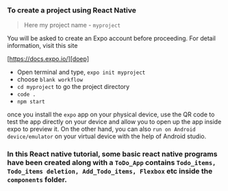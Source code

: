 ### To create a project using React Native

> Here my project name - `myproject`

You will be asked to create an Expo account before proceeding. For detail information, visit this site

[https://docs.expo.io/][doep]

- Open terminal and type, `expo init myproject`
- choose `blank workflow`
- `cd myproject` to go the project directory
- `code .`
- `npm start`

once you install the `expo` app on your physical device, use the QR code to test the app directly on your device and allow you to open up the app inside expo to preview it. On the other hand, you can also `run on Android device/emulator` on your virtual device with the help of Android studio.

### In this React native tutorial, some basic react native programs have been created along with a `ToDo_App` contains `Todo_items, Todo_items deletion, Add_Todo_items, Flexbox` etc inside the `components` folder. 
